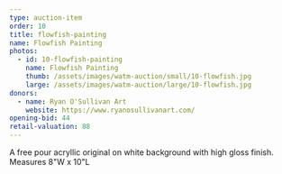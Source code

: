 ```yaml
---
type: auction-item
order: 10
title: flowfish-painting
name: Flowfish Painting
photos:
  - id: 10-flowfish-painting
    name: Flowfish Painting
    thumb: /assets/images/watm-auction/small/10-flowfish.jpg
    large: /assets/images/watm-auction/large/10-flowfish.jpg
donors:
  - name: Ryan O'Sullivan Art
    website: https://www.ryanosullivanart.com/
opening-bid: 44
retail-valuation: 88
---
```


A free pour acryllic original on white background with high gloss finish. Measures 8"W x 10"L

